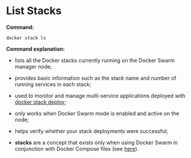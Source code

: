 # List Stacks

**Command:**

```commandline
docker stack ls
```

**Command explanation:**

* lists all the Docker stacks currently running on the Docker Swarm manager node;
* provides basic information such as the stack name and number of running services in each stack;
* used to monitor and manage multi-service applications deployed with [docker stack deploy](../deploy/deploy.md);


* only works when Docker Swarm mode is enabled and active on the node;
* helps verify whether your stack deployments were successful;
* **stacks** are a concept that exists only when using Docker Swarm in conjunction with Docker Compose files (see [here](../../../stack/only-compose/only_compose.md)).
